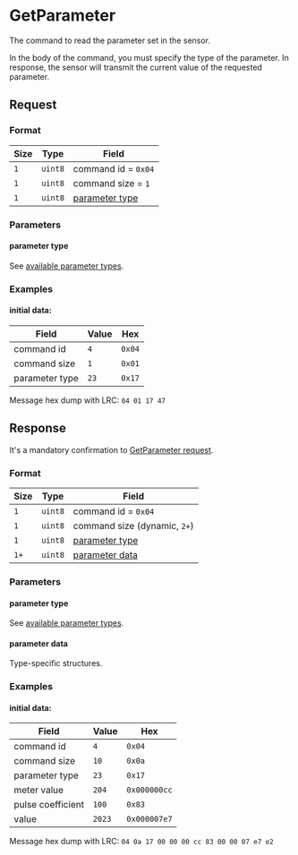 # GetParameter

The command to read the parameter set in the sensor.

In the body of the command, you must specify the type of the parameter.
In response, the sensor will transmit the current value of the requested parameter.


## Request

### Format

| Size | Type    | Field                             |
| ---- | ------- | --------------------------------- |
| `1`  | `uint8` | command id = `0x04`               |
| `1`  | `uint8` | command size = `1`                |
| `1`  | `uint8` | [parameter type](#parameter-type) |

### Parameters

#### **parameter type**

See [available parameter types](../parameter-types.md).

### Examples

#### initial data:

| Field          | Value | Hex    |
| -------------- | ----- | ------ |
| command id     | `4`   | `0x04` |
| command size   | `1`   | `0x01` |
| parameter type | `23`  | `0x17` |

Message hex dump with LRC: `04 01 17 47`


## Response

It's a mandatory confirmation to [GetParameter request](./GetParameter.md#request).

### Format

| Size | Type    | Field                             |
| ---- | ------- | --------------------------------- |
|`1`    | `uint8` | command id = `0x04`               |
|`1`    | `uint8` | command size (dynamic, `2+`)      |
|`1`    | `uint8` | [parameter type](#parameter-type) |
|`1+`   | `uint8` | [parameter data](#parameter-data) |

### Parameters

#### **parameter type**

See [available parameter types](../parameter-types.md).

#### **parameter data**

Type-specific structures.

### Examples

#### initial data:

| Field             | Value  | Hex          |
| ----------------- | ------ | ------------ |
| command id        | `4`    | `0x04`       |
| command size      | `10`   | `0x0a`       |
| parameter type    | `23`   | `0x17`       |
| meter value       | `204`  | `0x000000cc` |
| pulse coefficient | `100`  | `0x83`       |
| value             | `2023` | `0x000007e7` |

Message hex dump with LRC: `04 0a 17 00 00 00 cc 83 00 00 07 e7 e2`
